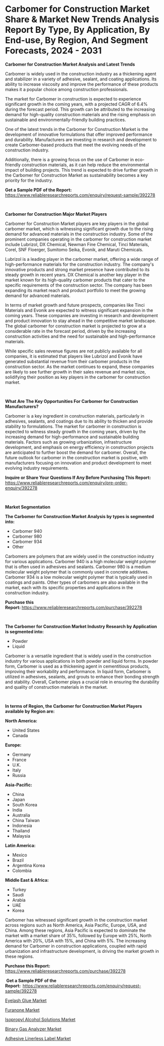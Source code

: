 <p><h1>Carbomer for Construction Market Share & Market New Trends Analysis Report By Type, By Application, By End-use, By Region, And Segment Forecasts, 2024 - 2031</h1></p><p><strong>Carbomer for Construction Market Analysis and Latest Trends</strong></p>
<p><p>Carbomer is widely used in the construction industry as a thickening agent and stabilizer in a variety of adhesive, sealant, and coating applications. Its ability to increase viscosity and improve the performance of these products makes it a popular choice among construction professionals.</p><p>The market for Carbomer in construction is expected to experience significant growth in the coming years, with a projected CAGR of 6.4% during the forecast period. This growth can be attributed to the increasing demand for high-quality construction materials and the rising emphasis on sustainable and environmentally-friendly building practices.</p><p>One of the latest trends in the Carbomer for Construction Market is the development of innovative formulations that offer improved performance and durability. Manufacturers are investing in research and development to create Carbomer-based products that meet the evolving needs of the construction industry.</p><p>Additionally, there is a growing focus on the use of Carbomer in eco-friendly construction materials, as it can help reduce the environmental impact of building projects. This trend is expected to drive further growth in the Carbomer for Construction Market as sustainability becomes a key priority for the industry.</p></p>
<p><strong>Get a Sample PDF of the Report:&nbsp;</strong> <a href="https://www.reliableresearchreports.com/enquiry/request-sample/392278">https://www.reliableresearchreports.com/enquiry/request-sample/392278</a></p>
<p>&nbsp;</p>
<p><strong>Carbomer for Construction Major Market Players</strong></p>
<p><p>Carbomer for Construction Market players are key players in the global carbomer market, which is witnessing significant growth due to the rising demand for advanced materials in the construction industry. Some of the prominent companies operating in the carbomer for construction market include Lubrizol, DX Chemical, Newman Fine Chemical, Tinci Materials, Corel, SNF Floerger, Sumitomo Seika, Evonik, and Maruti Chemicals.</p><p>Lubrizol is a leading player in the carbomer market, offering a wide range of high-performance materials for the construction industry. The company's innovative products and strong market presence have contributed to its steady growth in recent years. DX Chemical is another key player in the market known for its high-quality carbomer products that cater to the specific requirements of the construction sector. The company has been expanding its market reach and product portfolio to meet the growing demand for advanced materials.</p><p>In terms of market growth and future prospects, companies like Tinci Materials and Evonik are expected to witness significant expansion in the coming years. These companies are investing in research and development and product innovation to stay ahead in the competitive market landscape. The global carbomer for construction market is projected to grow at a considerable rate in the forecast period, driven by the increasing construction activities and the need for sustainable and high-performance materials.</p><p>While specific sales revenue figures are not publicly available for all companies, it is estimated that players like Lubrizol and Evonik have generated substantial revenue from their carbomer products in the construction sector. As the market continues to expand, these companies are likely to see further growth in their sales revenue and market size, solidifying their position as key players in the carbomer for construction market.</p></p>
<p>&nbsp;</p>
<p><strong>What Are The Key Opportunities For Carbomer for Construction Manufacturers?</strong></p>
<p><p>Carbomer is a key ingredient in construction materials, particularly in adhesives, sealants, and coatings due to its ability to thicken and provide stability to formulations. The market for carbomer in construction is expected to witness steady growth in the coming years, driven by the increasing demand for high-performance and sustainable building materials. Factors such as growing urbanization, infrastructure development, and emphasis on energy efficiency in construction projects are anticipated to further boost the demand for carbomer. Overall, the future outlook for carbomer in the construction market is positive, with manufacturers focusing on innovation and product development to meet evolving industry requirements.</p></p>
<p><strong>Inquire or Share Your Questions If Any Before Purchasing This Report:</strong> <a href="https://www.reliableresearchreports.com/enquiry/pre-order-enquiry/392278">https://www.reliableresearchreports.com/enquiry/pre-order-enquiry/392278</a></p>
<p>&nbsp;</p>
<p><strong>Market Segmentation</strong></p>
<p><strong>The Carbomer for Construction Market Analysis by types is segmented into:</strong></p>
<p><ul><li>Carbomer 940</li><li>Carbomer 980</li><li>Carbomer 934</li><li>Other</li></ul></p>
<p><p>Carbomers are polymers that are widely used in the construction industry for various applications. Carbomer 940 is a high molecular weight polymer that is often used in adhesives and sealants. Carbomer 980 is a medium molecular weight polymer that is commonly used in concrete additives. Carbomer 934 is a low molecular weight polymer that is typically used in coatings and paints. Other types of carbomers are also available in the market, each with its specific properties and applications in the construction industry.</p></p>
<p><strong>Purchase this Report:&nbsp;</strong><a href="https://www.reliableresearchreports.com/purchase/392278">https://www.reliableresearchreports.com/purchase/392278</a></p>
<p>&nbsp;</p>
<p><strong>The Carbomer for Construction Market Industry Research by Application is segmented into:</strong></p>
<p><ul><li>Powder</li><li>Liquid</li></ul></p>
<p><p>Carbomer is a versatile ingredient that is widely used in the construction industry for various applications in both powder and liquid forms. In powder form, Carbomer is used as a thickening agent in cementitious products, improving their workability and performance. In liquid form, Carbomer is utilized in adhesives, sealants, and grouts to enhance their bonding strength and stability. Overall, Carbomer plays a crucial role in ensuring the durability and quality of construction materials in the market.</p></p>
<p>&nbsp;</p>
<p><strong>In terms of Region, the Carbomer for Construction Market Players available by Region are:</strong></p>
<p>
    <p> <strong> North America: </strong>
        <ul>
            <li>United States</li>
            <li>Canada</li>
        </ul>
        </p> 
    <p> <strong> Europe: </strong>
        <ul>
            <li>Germany</li>
            <li>France</li>
            <li>U.K.</li>
            <li>Italy</li>
            <li>Russia</li>
        </ul>
        </p> 
    <p> <strong> Asia-Pacific: </strong>
        <ul>
            <li>China</li>
            <li>Japan</li>
            <li>South Korea</li>
            <li>India</li>
            <li>Australia</li>
            <li>China Taiwan</li>
            <li>Indonesia</li>
            <li>Thailand</li>
            <li>Malaysia</li>
        </ul>
        </p> 
    <p> <strong> Latin America: </strong>
        <ul>
            <li>Mexico</li>
            <li>Brazil</li>
            <li>Argentina Korea</li>
            <li>Colombia</li>
        </ul>
        </p> 
    <p> <strong> Middle East & Africa: </strong>
        <ul>
            <li>Turkey</li>
            <li>Saudi</li>
            <li>Arabia</li>
            <li>UAE</li>
            <li>Korea</li>
        </ul>
    </p>
    </p>
<p><p>Carbomer has witnessed significant growth in the construction market across regions such as North America, Asia Pacific, Europe, USA, and China. Among these regions, Asia Pacific is expected to dominate the market with a market share of 35%, followed by Europe with 25%, North America with 20%, USA with 15%, and China with 5%. The increasing demand for Carbomer in construction applications, coupled with rapid urbanization and infrastructure development, is driving the market growth in these regions.</p></p>
<p><strong>Purchase this Report: </strong><a href="https://www.reliableresearchreports.com/purchase/392278">https://www.reliableresearchreports.com/purchase/392278</a></p>
<p>&nbsp;<strong>Get a Sample PDF of the Report:&nbsp;&nbsp;</strong><a href="https://www.reliableresearchreports.com/enquiry/request-sample/392278">https://www.reliableresearchreports.com/enquiry/request-sample/392278</a></p>
<p><strong></strong></p>
<p><p><a href="https://view.publitas.com/reportprime-1/eyelash-glue-market-furnish-information-about-market-size-market-share-market-dynamics-and-projections-spanning-from-2024-to-2031/">Eyelash Glue Market</a></p><p><a href="https://github.com/pjcfca/Market-Research-Report-List-1/blob/main/furanone-market.md">Furanone Market</a></p><p><a href="https://github.com/johnbach50/Market-Research-Report-List-2/blob/main/isopropyl-alcohol-solutions-market.md">Isopropyl Alcohol Solutions Market</a></p><p><a href="https://view.publitas.com/reportprime-1/binary-gas-analyzer-market-size-evaluating-its-market-trends-growth-and-projections-2024-2031/">Binary Gas Analyzer Market</a></p><p><a href="https://artistic-helicopter-ca9.notion.site/Adhesive-Linerless-Label-Market-Research-Report-Provides-Critical-Insights-that-can-help-Shape-Busin-02c46f4df29a4fe68aa933646ac895e8">Adhesive Linerless Label Market</a></p></p>